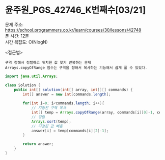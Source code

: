 # 윤주원_PGS_42746_K번째수[03/21] </br>
문제 주소: https://school.programmers.co.kr/learn/courses/30/lessons/42748 </br>
푼 시간: 12분 </br>
시간 복잡도: O(NlogN) </br>

<접근법>
```
구역 정해서 정렬하고 위치한 값 찾기 반복하는 문제
Arrays.copyOfRange 함수는 구역을 정해서 복사하는 기능해서 쉽게 풀 수 있었다.
```


```java
import java.util.Arrays;

class Solution {
    public int[] solution(int[] array, int[][] commands) {
        int[] answer = new int[commands.length];
    
        for(int i=0; i<commands.length; i++){
            // 지정된 구역 복사
            int[] temp = Arrays.copyOfRange(array, commands[i][0]-1, commands[i][1]);
            // 정렬
            Arrays.sort(temp);
            // 지정된 값 뻬옴
            answer[i] = temp[commands[i][2]-1];
        }

        return answer;
    }
}

```